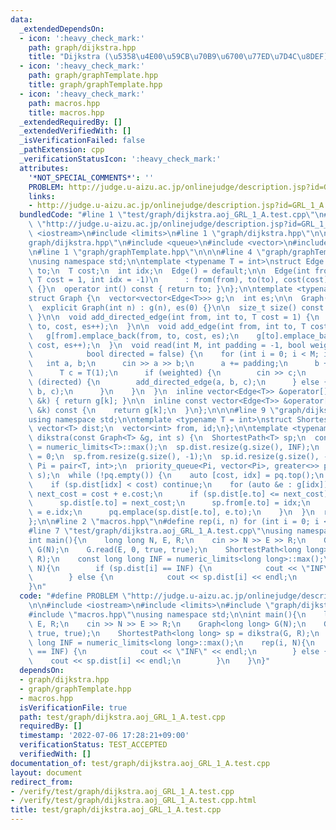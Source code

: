 ```yaml
---
data:
  _extendedDependsOn:
  - icon: ':heavy_check_mark:'
    path: graph/dijkstra.hpp
    title: "Dijkstra (\u5358\u4E00\u59CB\u70B9\u6700\u77ED\u7D4C\u8DEF)"
  - icon: ':heavy_check_mark:'
    path: graph/graphTemplate.hpp
    title: graph/graphTemplate.hpp
  - icon: ':heavy_check_mark:'
    path: macros.hpp
    title: macros.hpp
  _extendedRequiredBy: []
  _extendedVerifiedWith: []
  _isVerificationFailed: false
  _pathExtension: cpp
  _verificationStatusIcon: ':heavy_check_mark:'
  attributes:
    '*NOT_SPECIAL_COMMENTS*': ''
    PROBLEM: http://judge.u-aizu.ac.jp/onlinejudge/description.jsp?id=GRL_1_A
    links:
    - http://judge.u-aizu.ac.jp/onlinejudge/description.jsp?id=GRL_1_A
  bundledCode: "#line 1 \"test/graph/dijkstra.aoj_GRL_1_A.test.cpp\"\n#define PROBLEM\
    \ \"http://judge.u-aizu.ac.jp/onlinejudge/description.jsp?id=GRL_1_A\"\n\n#include\
    \ <iostream>\n#include <limits>\n#line 1 \"graph/dijkstra.hpp\"\n\n\n#line 4 \"\
    graph/dijkstra.hpp\"\n#include <queue>\n#include <vector>\n#include <algorithm>\n\
    \n#line 1 \"graph/graphTemplate.hpp\"\n\n\n#line 4 \"graph/graphTemplate.hpp\"\
    \nusing namespace std;\n\ntemplate <typename T = int>\nstruct Edge {\n  int from,\
    \ to;\n  T cost;\n  int idx;\n  Edge() = default;\n\n  Edge(int from, int to,\
    \ T cost = 1, int idx = -1)\n      : from(from), to(to), cost(cost), idx(idx)\
    \ {}\n  operator int() const { return to; }\n};\n\ntemplate <typename T = int>\n\
    struct Graph {\n  vector<vector<Edge<T>>> g;\n  int es;\n\n  Graph() = default;\n\
    \  explicit Graph(int n) : g(n), es(0) {}\n\n  size_t size() const { return g.size();\
    \ }\n\n  void add_directed_edge(int from, int to, T cost = 1) {\n    g[from].emplace_back(from,\
    \ to, cost, es++);\n  }\n\n  void add_edge(int from, int to, T cost = 1) {\n \
    \   g[from].emplace_back(from, to, cost, es);\n    g[to].emplace_back(to, from,\
    \ cost, es++);\n  }\n  void read(int M, int padding = -1, bool weighted = false,\n\
    \            bool directed = false) {\n    for (int i = 0; i < M; i++) {\n   \
    \   int a, b;\n      cin >> a >> b;\n      a += padding;\n      b += padding;\n\
    \      T c = T(1);\n      if (weighted) {\n        cin >> c;\n      }\n      if\
    \ (directed) {\n        add_directed_edge(a, b, c);\n      } else {\n        add_edge(a,\
    \ b, c);\n      }\n    }\n  }\n  inline vector<Edge<T>> &operator[](const int\
    \ &k) { return g[k]; }\n\n  inline const vector<Edge<T>> &operator[](const int\
    \ &k) const {\n    return g[k];\n  }\n};\n\n\n#line 9 \"graph/dijkstra.hpp\"\n\
    using namespace std;\n\ntemplate <typename T = int>\nstruct ShortestPath {\n \
    \ vector<T> dist;\n  vector<int> from, id;\n};\n\ntemplate <typename T>\nShortestPath<T>\
    \ dikstra(const Graph<T> &g, int s) {\n  ShortestPath<T> sp;\n  const auto INF\
    \ = numeric_limits<T>::max();\n  sp.dist.resize(g.size(), INF);\n  sp.dist[s]\
    \ = 0;\n  sp.from.resize(g.size(), -1);\n  sp.id.resize(g.size(), -1);\n  using\
    \ Pi = pair<T, int>;\n  priority_queue<Pi, vector<Pi>, greater<>> pq;\n  pq.emplace(0,\
    \ s);\n  while (!pq.empty()) {\n    auto [cost, idx] = pq.top();\n    pq.pop();\n\
    \    if (sp.dist[idx] < cost) continue;\n    for (auto &e : g[idx]) {\n      auto\
    \ next_cost = cost + e.cost;\n      if (sp.dist[e.to] <= next_cost) continue;\n\
    \      sp.dist[e.to] = next_cost;\n      sp.from[e.to] = idx;\n      sp.id[e.to]\
    \ = e.idx;\n      pq.emplace(sp.dist[e.to], e.to);\n    }\n  }\n  return sp;\n\
    };\n\n#line 2 \"macros.hpp\"\n#define rep(i, n) for (int i = 0; i < (n); i++)\n\
    #line 7 \"test/graph/dijkstra.aoj_GRL_1_A.test.cpp\"\nusing namespace std;\n\n\
    int main(){\n    long long N, E, R;\n    cin >> N >> E >> R;\n    Graph<long long>\
    \ G(N);\n    G.read(E, 0, true, true);\n    ShortestPath<long long> sp = dikstra(G,\
    \ R);\n    const long long INF = numeric_limits<long long>::max();\n    rep(i,\
    \ N){\n        if (sp.dist[i] == INF) {\n            cout << \"INF\" << endl;\n\
    \        } else {\n            cout << sp.dist[i] << endl;\n        }\n    }\n\
    }\n"
  code: "#define PROBLEM \"http://judge.u-aizu.ac.jp/onlinejudge/description.jsp?id=GRL_1_A\"\
    \n\n#include <iostream>\n#include <limits>\n#include \"graph/dijkstra.hpp\"\n\
    #include \"macros.hpp\"\nusing namespace std;\n\nint main(){\n    long long N,\
    \ E, R;\n    cin >> N >> E >> R;\n    Graph<long long> G(N);\n    G.read(E, 0,\
    \ true, true);\n    ShortestPath<long long> sp = dikstra(G, R);\n    const long\
    \ long INF = numeric_limits<long long>::max();\n    rep(i, N){\n        if (sp.dist[i]\
    \ == INF) {\n            cout << \"INF\" << endl;\n        } else {\n        \
    \    cout << sp.dist[i] << endl;\n        }\n    }\n}"
  dependsOn:
  - graph/dijkstra.hpp
  - graph/graphTemplate.hpp
  - macros.hpp
  isVerificationFile: true
  path: test/graph/dijkstra.aoj_GRL_1_A.test.cpp
  requiredBy: []
  timestamp: '2022-07-06 17:28:21+09:00'
  verificationStatus: TEST_ACCEPTED
  verifiedWith: []
documentation_of: test/graph/dijkstra.aoj_GRL_1_A.test.cpp
layout: document
redirect_from:
- /verify/test/graph/dijkstra.aoj_GRL_1_A.test.cpp
- /verify/test/graph/dijkstra.aoj_GRL_1_A.test.cpp.html
title: test/graph/dijkstra.aoj_GRL_1_A.test.cpp
---
```

